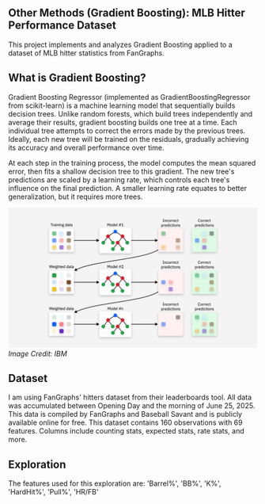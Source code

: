 ## Other Methods (Gradient Boosting): MLB Hitter Performance Dataset

This project implements and analyzes Gradient Boosting applied to a dataset of MLB hitter statistics from FanGraphs.

## What is Gradient Boosting?

Gradient Boosting Regressor (implemented as GradientBoostingRegressor from scikit-learn) is a machine learning model that sequentially builds decision trees. Unlike random forests, which build trees independently and average their results, gradient boosting builds one tree at a time. Each individual tree attempts to correct the errors made by the previous trees. Ideally, each new tree will be trained on the residuals, gradually achieving its accuracy and overall performance over time.

At each step in the training process, the model computes the mean squared error, then fits a shallow decision tree to this gradient. The new tree's predictions are scaled by a learning rate, which controls each tree's influence on the final prediction. A smaller learning rate equates to better generalization, but it requires more trees. 

![Gradient Boosting Visualization](boosting_viz.png)
_Image Credit: IBM_

## Dataset

I am using FanGraphs' hitters dataset from their leaderboards tool. All data was accumulated between Opening Day and the morning of June 25, 2025. This data is compiled by FanGraphs and Baseball Savant and is publicly available online for free. This dataset contains 160 observations with 69 features. Columns include counting stats, expected stats, rate stats, and more.

## Exploration

The features used for this exploration are: 'Barrel%', 'BB%', 'K%', 'HardHit%', 'Pull%', 'HR/FB'

